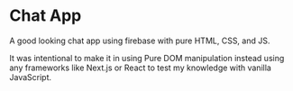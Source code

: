 # Chat App

A good looking chat app using firebase with pure HTML, CSS, and JS.

It was intentional to make it in using Pure DOM manipulation instead using any frameworks like Next.js or React to test my knowledge with vanilla JavaScript.
